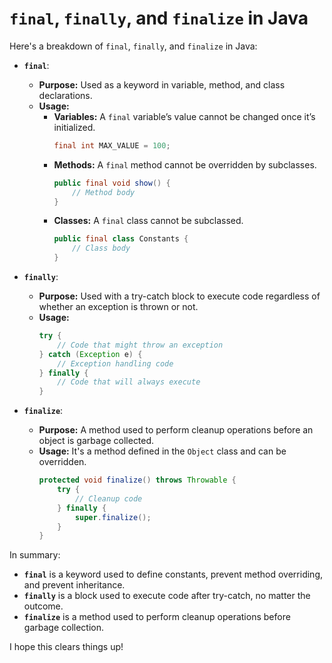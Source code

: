 # `final`, `finally`, and `finalize` in Java

Here's a breakdown of `final`, `finally`, and `finalize` in Java:

- **`final`**:
  - **Purpose:** Used as a keyword in variable, method, and class declarations.
  - **Usage:** 
    - **Variables:** A `final` variable’s value cannot be changed once it’s initialized.
      ```java
      final int MAX_VALUE = 100;
      ```
    - **Methods:** A `final` method cannot be overridden by subclasses.
      ```java
      public final void show() {
          // Method body
      }
      ```
    - **Classes:** A `final` class cannot be subclassed.
      ```java
      public final class Constants {
          // Class body
      }
      ```

- **`finally`**:
  - **Purpose:** Used with a try-catch block to execute code regardless of whether an exception is thrown or not.
  - **Usage:**
    ```java
    try {
        // Code that might throw an exception
    } catch (Exception e) {
        // Exception handling code
    } finally {
        // Code that will always execute
    }
    ```

- **`finalize`**:
  - **Purpose:** A method used to perform cleanup operations before an object is garbage collected.
  - **Usage:** It's a method defined in the `Object` class and can be overridden.
    ```java
    protected void finalize() throws Throwable {
        try {
            // Cleanup code
        } finally {
            super.finalize();
        }
    }
    ```

In summary:
- **`final`** is a keyword used to define constants, prevent method overriding, and prevent inheritance.
- **`finally`** is a block used to execute code after try-catch, no matter the outcome.
- **`finalize`** is a method used to perform cleanup operations before garbage collection.

I hope this clears things up!
